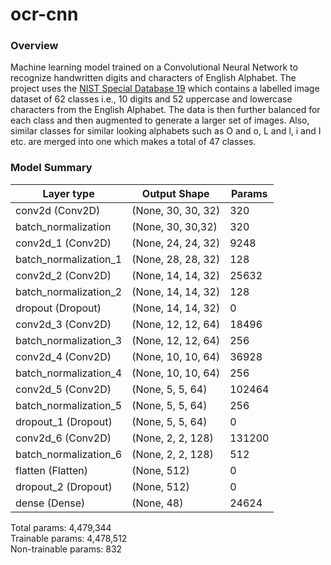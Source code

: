 # ocr-cnn
### Overview
Machine learning model trained on a Convolutional Neural Network to recognize handwritten digits and characters of English Alphabet.
The project uses the [NIST Special Database 19](https://www.nist.gov/srd/nist-special-database-19) which contains a labelled image dataset of 62 classes i.e., 10 digits and 52 uppercase and lowercase characters from the English Alphabet.
The data is then further balanced for each class and then augmented to generate a larger set of images. Also, similar classes for similar looking alphabets such as O and o, L and l, i and I etc. are merged into one which makes a total of 47 classes.

### Model Summary

**Layer type**              |         **Output Shape**	        |       **Params**  |
----------------------------|-----------------------------------|-------------------|
conv2d (Conv2D)             |       (None, 30, 30, 32)          |       320         |
batch_normalization         |       (None, 30, 30,32)           |       320         |
conv2d_1 (Conv2D)           |       (None, 24, 24, 32)          |       9248        |
batch_normalization_1       |       (None, 28, 28, 32)          |       128         |
conv2d_2 (Conv2D)           |       (None, 14, 14, 32)          |     	25632       |
batch_normalization_2       |       (None, 14, 14, 32)	        |       128         |
dropout (Dropout)           |       (None, 14, 14, 32)          |  	    0           |
conv2d_3 (Conv2D)           |       (None, 12, 12, 64) 	        |       18496       |
batch_normalization_3       |       (None, 12, 12, 64) 	        |       256         |
conv2d_4 (Conv2D)           |       (None, 10, 10, 64)	        |       36928       |
batch_normalization_4       |       (None, 10, 10, 64)  	    	|       256         |
conv2d_5 (Conv2D)           |       (None, 5, 5, 64) 	        	|       102464      |
batch_normalization_5       |       (None, 5, 5, 64) 	        	|       256         |
dropout_1 (Dropout)         |       (None, 5, 5, 64) 	        	|       0           |
conv2d_6 (Conv2D)           |       (None, 2, 2, 128) 	        |       131200      |
batch_normalization_6       |       (None, 2, 2, 128) 	        |       512         |
flatten (Flatten)           |       (None, 512)  	            	|       0           |
dropout_2 (Dropout)         |       (None, 512) 	            	|       0           |
dense (Dense)               |       (None, 48)   	            	|       24624       |

Total params: 4,479,344<br/>
Trainable params: 4,478,512<br/>
Non-trainable params: 832<br/>
